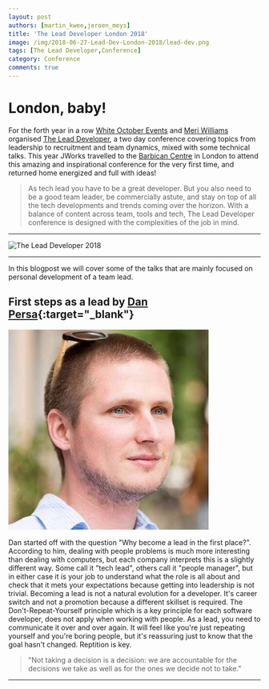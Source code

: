 ```yaml
---
layout: post
authors: [martin_kwee,jeroen_meys]
title: 'The Lead Developer London 2018'
image: /img/2018-06-27-Lead-Dev-London-2018/lead-dev.png
tags: [The Lead Developer,Conference]
category: Conference
comments: true
---
```


# London, baby!

For the forth year in a row [White October Events](https://www.whiteoctoberevents.co.uk/) and [Meri Williams](https://twitter.com/Geek_Manager) organised [The Lead Developer](https://theleaddeveloper.com/), a two day conference covering topics from leadership to recruitment and team dynamics, mixed with some technical talks. 
This year JWorks travelled to the [Barbican Centre](https://www.barbican.org.uk/) in London to attend this amazing and inspirational conference for the very first time, and returned home energized and full with ideas!

> As tech lead you have to be a great developer. 
> But you also need to be a good team leader, be commercially astute, and stay on top of all the tech developments and trends coming over the horizon. 
> With a balance of content across team, tools and tech, The Lead Developer conference is designed with the complexities of the job in mind.

****

<img class="image fit" src="{{ '/img/2018-06-27-Lead-Dev-London-2018/lead-dev-venue.jpg' | prepend: site.baseurl }}" alt="The Lead Developer 2018" />

****

In this blogpost we will cover some of the talks that are mainly focused on personal development of a team lead.

## First steps as a lead by [Dan Persa](https://twitter.com/danpersa){:target="_blank"}

<span class="image left"><img class="p-image" alt="Dan Persa" src="/img/2018-06-27-Lead-Dev-London-2018/dan-persa.jpg"></span>

Dan started off with the question "Why become a lead in the first place?".
According to him, dealing with people problems is much more interesting than dealing with computers, but each company interprets this is a slightly different way. 
Some call it "tech lead", others call it "people manager", but in either case it is your job to understand what the role is all about and check that it mets your expectations because getting into leadership is not trivial.
Becoming a lead is not a natural evolution for a developer. 
It's career switch and not a promotion because a different skillset is required.
The Don't-Repeat-Yourself principle which is a key principle for each software developer, does not apply when working with people. 
As a lead, you need to communicate it over and over again. 
It will feel like you're just repeating yourself and you're boring people, but it's reassuring just to know that the goal hasn't changed.
Reptition is key.

> "Not taking a decision is a decision: we are accountable for the decisions we take as well as for the ones we decide not to take."


****
